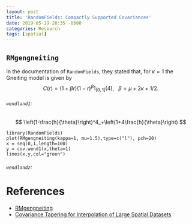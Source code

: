 ```yaml
---
layout: post
title: 'RandomFields: Compactly Supported Covariances'
date: 2019-05-19 20:35 -0600
categories: Research
tags: [spatial]
---
```



## `RMgengneiting`
In the documentation of `RandomFields`, they stated that, for $\kappa=1$ the Gneiting model is given by
$$
C(r) = (1+\beta r)(1-r)^{\beta}1_{[0,1]}(4), ~~~ \beta = \mu + 2\kappa + 1/2.
$$

###### `wendland1`:

$$
\left(1-\frac{h}{\theta}\right)^4_+\left(1+4\frac{h}{\theta}\right)
$$

```
library(RandomFields)
plot(RMgengneiting(kappa=1, mu=1.5),type=c("l"), pch=20)
x = seq(0,1,length=100)
y = cov.wend1(x,theta=1)
lines(x,y,col="green")
```

###### `wendland2`:

# References
- [RMgengneiting](https://www.rdocumentation.org/packages/RandomFields/versions/3.1.36/topics/RMgengneiting)
- [Covariance Tapering for Interpolation of Large Spatial Datasets](https://stsda.kaust.edu.sa/Documents/2006.FGN.JCGS.pdf)
